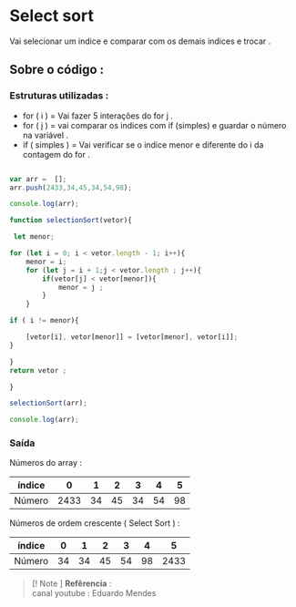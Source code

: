 


# Select sort 

Vai selecionar um indice e comparar com os demais indices e trocar .

## Sobre o código :

### Estruturas utilizadas : 

* for ( i ) = Vai fazer 5 interaçôes do for j .
* for ( j ) = vai comparar  os indices com if (simples) e guardar o número na variável .
* if ( simples ) = Vai verificar se  o indice menor e diferente do i da contagem do for .
  
```javascript 

var arr =  [];
arr.push(2433,34,45,34,54,98);

console.log(arr);

function selectionSort(vetor){

 let menor;

for (let i = 0; i < vetor.length - 1; i++){
    menor = i;
    for (let j = i + 1;j < vetor.length ; j++){
        if(vetor[j] < vetor[menor]){
            menor = j ;
        }
    }

if ( i != menor){

    [vetor[i], vetor[menor]] = [vetor[menor], vetor[i]];
}

}
return vetor ;

}

selectionSort(arr);

console.log(arr);

```

### Saída 

Números do array : 

| índice | 0 | 1 | 2 | 3 | 4 | 5 |
|:--:|:--:|:--:|:--:|:--:|:--:|:--:|
| Número |2433|34|45|34|54|98 |

Números de ordem crescente ( Select Sort )  : 

| índice | 0 | 1 | 2 | 3 | 4 | 5 |
|:--:|:--:|:--:|:--:|:--:|:--:|:--:|
| Número |34|34|45|54|98|2433 |

> [! Note ]
> **Refêrencia** : <br>
> canal youtube : Eduardo Mendes 
